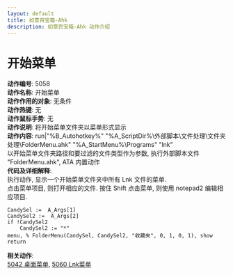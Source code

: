 ```yaml
---
layout: default
title: 如意百宝箱-Ahk
description: 如意百宝箱-Ahk 动作介绍
---
```

<link rel="stylesheet" href="../actions/css/atom-one-light.min.css">
<script src="../actions/js/highlight.min.js"></script>
<script>hljs.highlightAll();</script>

# [](#header-2) 开始菜单
**动作编号**: 5058  
**动作名称**: 开始菜单  
**动作作用的对象**: 无条件  
**动作热键**: 无  
**动作鼠标手势**: 无  
**动作说明**: 将开始菜单文件夹以菜单形式显示  
**动作内容**: run|"%B_Autohotkey%" "%A_ScriptDir%\外部脚本\文件处理\文件夹处理\FolderMenu.ahk" "%A_StartMenu%\Programs" "lnk"  
以开始菜单文件夹路径和要过滤的文件类型作为参数, 执行外部脚本文件 "FolderMenu.ahk", ATA 内置动作  
**代码及详细解释**:  
执行动作, 显示一个开始菜单文件夹中所有 Lnk 文件的菜单.  
点击菜单项目, 则打开相应的文件. 按住 Shift 点击菜单, 则使用 notepad2 编辑相应项目.    
```AutoHotkey
CandySel :=  A_Args[1]
CandySel2 :=  A_Args[2]
if !CandySel2
	CandySel2 := "*"
menu, % FolderMenu(CandySel, CandySel2, "收藏夹", 0, 1, 0, 1), show
return
```
**相关动作**:  
[5042 桌面菜单](5042.md), [5060 Lnk菜单](5060.md)